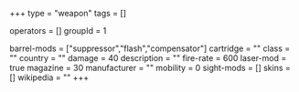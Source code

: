 +++
type = "weapon"
tags = []

operators = []
groupId = 1

barrel-mods = ["suppressor","flash","compensator"]
cartridge = ""
class = ""
country = ""
damage = 40
description = ""
fire-rate = 600
laser-mod = true
magazine = 30
manufacturer = ""
mobility = 0
sight-mods = []
skins = []
wikipedia = ""
+++
